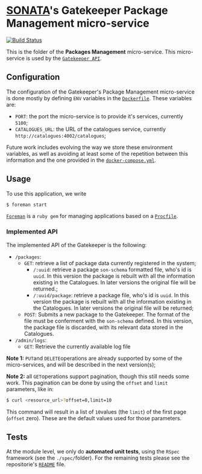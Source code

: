 # [SONATA](http://www.sonata-nfv.eu)'s Gatekeeper Package Management micro-service
[![Build Status](http://jenkins.sonata-nfv.eu/buildStatus/icon?job=son-gkeeper)](http://jenkins.sonata-nfv.eu/job/son-gkeeper)

This is the folder of the **Packages Management** micro-service. This micro-service is used by the [`Gatekeeper API`](https://github.com/sonata-nfv/son-gkeeper/son-gtkapi).

## Configuration
The configuration of the Gatekeeper's Package Management micro-service is done mostly by defining `ENV` variables in the [`Dockerfile`](https://github.com/sonata-nfv/son-gkeeper/blob/master/son-gtkpkg/Dockerfile). These variables are:

* `PORT`: the port the micro-service is to provide it's services, currently `5100`;
* `CATALOGUES_URL`: the URL of the catalogues service, currently `http://catalogues:4002/catalogues`;

Future work includes evolving the way we store these environment variables, as well as avoiding at least some of the repetition between this information and the one provided in the [`docker-compose.yml`](https://github.com/sonata-nfv/son-gkeeper/blob/master/docker-compose.yml).

## Usage
To use this application, we write
```sh
$ foreman start
```

[`Foreman`](https://github.com/ddollar/foreman) is a `ruby gem` for managing applications based on a [`Procfile`](https://github.com/sonata-nfv/son-gkeeper/blob/master/son-gtkpkg/Procfile).

### Implemented API
The implemented API of the Gatekeeper is the following:

* `/packages`:
    * `GET`: retrieve a list of package data currently registered in the system;
        * `/:uuid`: retrieve a package `son-schema` formatted file, who's id is `uuid`. In this version the package is rebuilt with all the information existing in the Catalogues. In later versions the original file will be returned.;
    	* `/:uuid/package`: retrieve a package file, who's id is `uuid`. In this version the package is rebuilt with all the information existing in the Catalogues. In later versions the original file will be returned;
    * `POST`: Submits a new package to the Gatekeeper. The format of the file must be conferment with the `son-schema` defined. In this version, the package file is discarded, with its relevant data stored in the Catalogues.
 * `/admin/logs`:
 	*  `GET`: Retrieve the currently available log file

**Note 1:** `PUT`and `DELETE`operations are already supported by some of the micro-services, and will be described in the next version(s);

**Note 2:** all `GET`operations support pagination, though this still needs some work. This pagination can be done by using the `offset` and `limit` parameters, like in:
```sh
$ curl <resource_url>?offset=0,limit=10
```
This command will result in a list of `10`values (the `limit`) of the first page (`offset` zero). These are the default values used for those parameters.

## Tests
At the module level, we only do **automated unit tests**, using the `RSpec` framework (see the `./spec/`folder). For the remaining tests please see the repositorie's [`README`](https://github.com/sonata-nfv/son-gkeeper/blob/master/README.md) file.